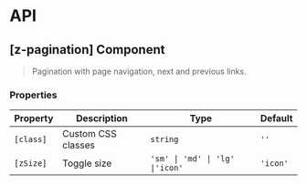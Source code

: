 # API

## [z-pagination] <span class="api-type-label component">Component</span>

> Pagination with page navigation, next and previous links.

### Properties

| Property  | Description        | Type                             | Default  |
| --------- | ------------------ | -------------------------------- | -------- |
| `[class]` | Custom CSS classes | `string`                         | `''`     |
| `[zSize]` | Toggle size        | `'sm' \| 'md' \| 'lg' \|'icon' ` | `'icon'` |
